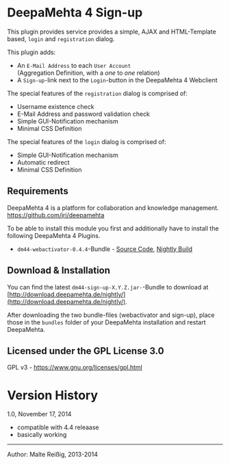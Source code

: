 
# DeepaMehta 4 Sign-up

This plugin provides service provides a simple, AJAX and HTML-Template based, `login` and `registration` dialog.

This plugin adds:
*    An `E-Mail Address` to each `User Account`   
     (Aggregation Definition, with a _one_ to _one_ relation)
*    A `Sign-up`-link next to the `Login`-button in the DeepaMehta 4 Webclient

The special features of the `registration` dialog is comprised of:
*    Username existence check
*    E-Mail Address and password validation check
*    Simple GUI-Notification mechanism
*    Minimal CSS Definition

The special features of the `login` dialog is comprised of:
*    Simple GUI-Notification mechanism
*    Automatic redirect
*    Minimal CSS Definition

## Requirements

DeepaMehta 4 is a platform for collaboration and knowledge management.
https://github.com/jri/deepamehta

To be able to install this module you first and additionally have to install the following DeepaMehta 4 Plugins.

*    `dm44-webactivator-0.4.4`-Bundle - [Source Code](https://github.com/jri/dm4-webactivator), [Nightly Build](http://download.deepamehta.de/nightly/)

## Download & Installation

You can find the latest `dm44-sign-up-X.Y.Z.jar-`-Bundle to download at [http://download.deepamehta.de/nightly/](http://download.deepamehta.de/nightly/).

After downloading the two bundle-files (webactivator and sign-up), place those in the `bundles` folder of your DeepaMehta installation and restart DeepaMehta.

## Licensed under the GPL License 3.0

GPL v3 - https://www.gnu.org/licenses/gpl.html

# Version History

1.0, November 17, 2014

- compatible with 4.4 releaase
- basically working

-------------------------------
Author: Malte Reißig, 2013-2014

